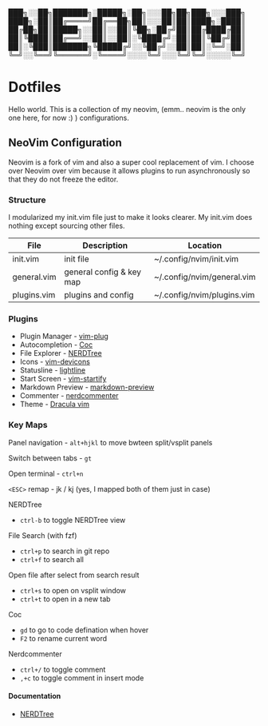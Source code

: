 ███╗░░██╗███████╗░█████╗░██╗░░░██╗██╗███╗░░░███╗
████╗░██║██╔════╝██╔══██╗██║░░░██║██║████╗░████║
██╔██╗██║█████╗░░██║░░██║╚██╗░██╔╝██║██╔████╔██║
██║╚████║██╔══╝░░██║░░██║░╚████╔╝░██║██║╚██╔╝██║
██║░╚███║███████╗╚█████╔╝░░╚██╔╝░░██║██║░╚═╝░██║
╚═╝░░╚══╝╚══════╝░╚════╝░░░░╚═╝░░░╚═╝╚═╝░░░░░╚═╝

# Dotfiles

Hello world. This is a collection of my neovim, (emm.. neovim is the only one here, for now :) ) configurations.

## NeoVim Configuration
Neovim is a fork of vim and also a super cool replacement of vim. I choose over Neovim over vim because it allows plugins to run asynchronously so that they do not freeze the editor. 

### Structure
I modularized my init.vim file just to make it looks clearer. My init.vim does nothing except sourcing other files.

| File             | Description              | Location                   | 
| ---------------- | ------------------------ | -------------------------- |
| init.vim         | init file                | ~/.config/nvim/init.vim    |
| general.vim      | general config & key map | ~/.config/nvim/general.vim |
| plugins.vim      | plugins and config       | ~/.config/nvim/plugins.vim |


### Plugins
* Plugin Manager - [vim-plug]('https://github.com/junegunn/vim-plug')
* Autocompletion - [Coc]('https://github.com/neoclide/coc.nvim')
* File Explorer - [NERDTree]('https://github.com/preservim/nerdtree/blob/master/doc/NERDTree.txt')
* Icons - [vim-devicons]('https://github.com/ryanoasis/vim-devicons')
* Statusline - [lightline]('https://github.com/itchyny/lightline.vim')
* Start Screen - [vim-startify]('https://github.com/mhinz/vim-startify')
* Markdown Preview - [markdown-preview]('https://github.com/iamcco/markdown-preview.nvim')
* Commenter - [nerdcommenter]('https://github.com/preservim/nerdcommenter')
* Theme - [Dracula vim]('https://draculatheme.com/vim')

### Key Maps

Panel navigation - `alt+hjkl` to move bwteen split/vsplit panels

Switch between tabs - `gt`

Open terminal - `ctrl+n`

`<ESC>` remap - jk / kj (yes, I mapped both of them just in case)

NERDTree
* `ctrl-b` to toggle NERDTree view

File Search (with fzf) 
* `ctrl+p` to search in git repo
* `ctrl+f` to search all

Open file after select from search result
* `ctrl+s` to open on vsplit window
* `ctrl+t` to open in a new tab

Coc
* `gd` to go to code defination when hover
* `F2` to rename current word

Nerdcommenter
* `ctrl+/` to toggle comment
* `,+c` to toggle comment in insert mode

#### Documentation
* [NERDTree]('https://github.com/preservim/nerdtree/blob/master/doc/NERDTree.txt')


